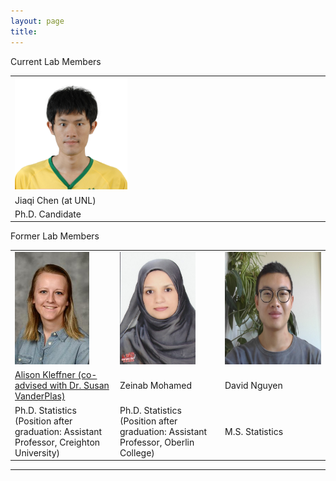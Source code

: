 ```yaml
---
layout: page
title: 
---
```

Current Lab Members
<table cellspacing="0" cellpadding="0">
<tr>
   <td width="25%"> <a href=""><img src="/img/Jiaqi Chen.jpg" alt="Jiaqi Chen, Ph.D. Candidate" height="180"></a> </td>
</tr>
<tr>
   <td> Jiaqi Chen (at UNL) </td>
</tr>
<tr>
   <td> Ph.D. Candidate </td>
</tr>
 </table>

Former Lab Members
<table cellspacing="0" cellpadding="0">
<tr>
   <td width="25%">  <a href="https://alison-kleffner.netlify.app"><img src="/img/Alison Kleffner.jpeg" alt="Alison Kleffner, Ph.D. Candidate" height="180"></a> </td>
   <td width="25%"> <a href=""><img src="/img/Zeinab Mohamed.jpg" alt="Zeinab Mohamed, Ph.D. Candidate" height="180"></a> </td>   
   <td width="25%"> <a href=""><img src="/img/David Nguyen.jpg" alt="David Nguyen, Ph.D. Candidate" height="180"></a></td>
</tr>
<tr>
   <td> <a href="https://alison-kleffner.netlify.app">Alison Kleffner (co-advised with Dr. Susan VanderPlas) </a>  </td> 
   <td> Zeinab Mohamed </td>   
   <td> David Nguyen</td>
</tr>
<tr>
   <td> Ph.D. Statistics (Position after graduation: Assistant Professor, Creighton University) </td>
   <td> Ph.D. Statistics (Position after graduation: Assistant Professor, Oberlin College) </td>
   <td> M.S. Statistics </td>
</tr>
 </table>

----------
